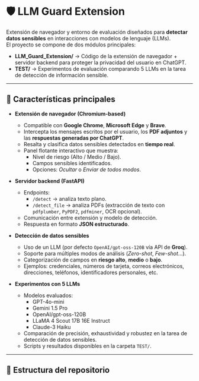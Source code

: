 # 🛡️ LLM Guard Extension

Extensión de navegador y entorno de evaluación diseñados para **detectar datos sensibles** en interacciones con modelos de lenguaje (LLMs).  
El proyecto se compone de dos módulos principales:

- **LLM_Guard_Extension/** → Código de la extensión de navegador + servidor backend para proteger la privacidad del usuario en ChatGPT.  
- **TEST/** → Experimentos de evaluación comparando 5 LLMs en la tarea de detección de información sensible.

---

## 🚀 Características principales

- **Extensión de navegador (Chromium-based)**  
  - Compatible con **Google Chrome**, **Microsoft Edge** y **Brave**.  
  - Intercepta los mensajes escritos por el usuario, los **PDF adjuntos** y las **respuestas generadas por ChatGPT**.  
  - Resalta y clasifica datos sensibles detectados en **tiempo real**.  
  - Panel flotante interactivo que muestra:  
    - Nivel de riesgo (Alto / Medio / Bajo).  
    - Campos sensibles identificados.  
    - Opciones: *Ocultar* o *Enviar de todos modos*.  

- **Servidor backend (FastAPI)**  
  - Endpoints:  
    - `/detect` → analiza texto plano.  
    - `/detect_file` → analiza PDFs (extracción de texto con `pdfplumber`, `PyPDF2`, `pdfminer`, OCR opcional).  
  - Comunicación entre extensión y modelo de detección.  
  - Respuesta en formato **JSON estructurado**.  

- **Detección de datos sensibles**  
  - Uso de un LLM (por defecto `OpenAI/gpt-oss-120B` vía API de **Groq**).  
  - Soporte para múltiples modos de análisis (*Zero-shot*, *Few-shot*…).  
  - Categorización de campos en **riesgo alto**, **medio** o **bajo**.  
  - Ejemplos: credenciales, números de tarjeta, correos electrónicos, direcciones, teléfonos, identificadores personales, etc.  

- **Experimentos con 5 LLMs**  
  - Modelos evaluados:  
    - GPT-4o-mini  
    - Gemini 1.5 Pro  
    - OpenAI/gpt-oss-120B  
    - LLaMA 4 Scout 17B 16E Instruct  
    - Claude-3 Haiku  
  - Comparación de precisión, exhaustividad y robustez en la tarea de detección de datos sensibles.  
  - Scripts y resultados disponibles en la carpeta `TEST/`.

---

## 📂 Estructura del repositorio

